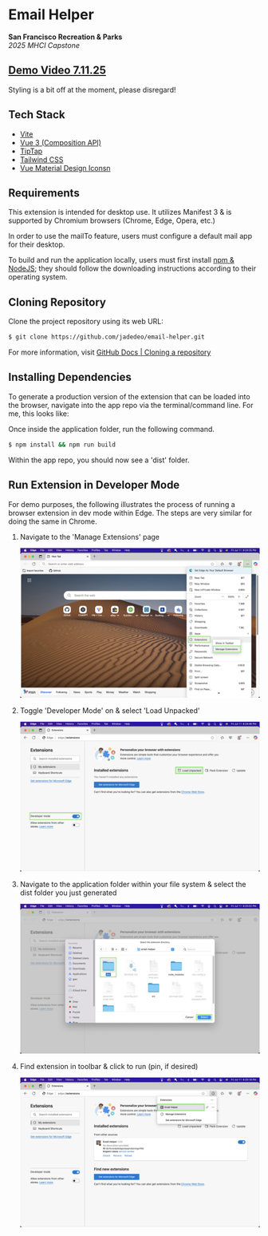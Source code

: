 # Email Helper

**San Francisco Recreation & Parks**\
_2025 MHCI Capstone_

## [Demo Video 7.11.25](https://drive.google.com/file/d/1ISjtgeS06fAfZKRHPG4_cJV7OEPZCvo_/view?usp=sharing)

Styling is a bit off at the moment, please disregard!

## Tech Stack

-   [Vite](https://vite.dev/)
-   [Vue 3 (Composition API)](https://vuejs.org/)
-   [TipTap](https://tiptap.dev/product/editor)
-   [Tailwind CSS](https://tailwindcss.com/)
-   [Vue Material Design Iconsn](https://www.npmjs.com/package/vue-material-design-icons)

## Requirements

This extension is intended for desktop use. It utilizes Manifest 3 & is supported by Chromium browsers (Chrome, Edge, Opera, etc.)

In order to use the mailTo feature, users must configure a default mail app for their desktop.

To build and run the application locally, users must first install [npm & NodeJS](https://docs.npmjs.com/downloading-and-installing-node-js-and-npm); they should follow the downloading instructions according to their operating system.

## Cloning Repository

Clone the project repository using its web URL:

```bash
$ git clone https://github.com/jadedeo/email-helper.git
```

For more information, visit [GitHub Docs | Cloning a repository](https://docs.github.com/en/repositories/creating-and-managing-repositories/cloning-a-repository)

## Installing Dependencies

To generate a production version of the extension that can be loaded into the browser, navigate into the app repo via the terminal/command line. For me, this looks like:

Once inside the application folder, run the following command.

```bash
$ npm install && npm run build
```

Within the app repo, you should now see a 'dist' folder.

## Run Extension in Developer Mode

For demo purposes, the following illustrates the process of running a browser extension in dev mode within Edge. The steps are very similar for doing the same in Chrome.

1. Navigate to the 'Manage Extensions' page

    ![Manage Extensions](/public/manageExtensions.png)

2. Toggle 'Developer Mode' on & select 'Load Unpacked'

    ![Dev Mode & Load Unpacked](/public/loadUnpacked.png)

3. Navigate to the application folder within your file system & select the dist folder you just generated

    ![Select dist](/public/selectDist.png)

4. Find extension in toolbar & click to run (pin, if desired)

    ![Launch Extension](/public/launchExtension.png)
